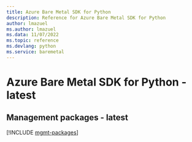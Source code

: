 ```yaml
---
title: Azure Bare Metal SDK for Python
description: Reference for Azure Bare Metal SDK for Python
author: lmazuel
ms.author: lmazuel
ms.data: 11/07/2022
ms.topic: reference
ms.devlang: python
ms.service: baremetal
---
```

# Azure Bare Metal SDK for Python - latest

## Management packages - latest
[!INCLUDE [mgmt-packages](bare-metal-mgmt-index.md)]
